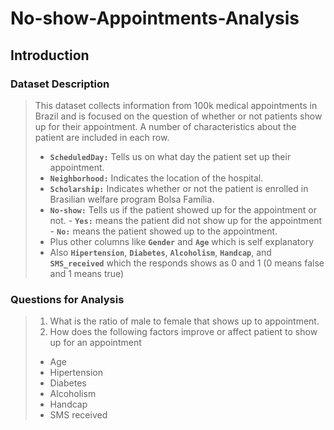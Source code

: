 # No-show-Appointments-Analysis

## Introduction

### Dataset Description

> This dataset collects information from 100k medical appointments in Brazil and is focused on the question of whether or not patients show up for their appointment. A number of characteristics about the patient are included in each row.
> - **`ScheduledDay:`** Tells us on what day the patient set up their appointment.
> - **`Neighborhood:`** Indicates the location of the hospital.
> - **`Scholarship:`**  Indicates whether or not the patient is enrolled in Brasilian welfare program Bolsa Família. 
> - **`No-show:`** Tells us if the patient showed up for the appointment or not.
     - **`Yes:`** means the patient did not show up for the appointment
     - **`No:`** means the patient showed up to the appointment.
> - Plus other columns like **`Gender`** and **`Age`** which is self explanatory
> - Also **`Hipertension`**, **`Diabetes`**, **`Alcoholism`**, **`Handcap`**, and **`SMS_received`** which the responds shows as 0 and 1 (0 means false and 1 means true)
     

### Questions for Analysis

> 1. What is the ratio of male to female that shows up to appointment. 
> 2. How does the following factors improve or affect patient to show up for an appointment
> * Age
> * Hipertension
> * Diabetes
> * Alcoholism
> * Handcap
> * SMS received
